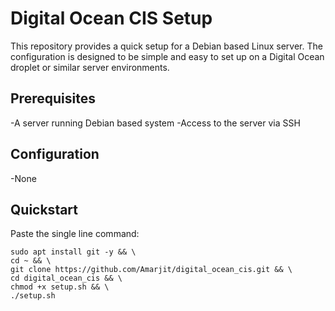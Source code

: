 # Digital Ocean CIS Setup

This repository provides a quick setup for a Debian based Linux server. The configuration is designed to be simple and easy to set up on a Digital Ocean droplet or similar server environments.

## Prerequisites

-A server running Debian based system
-Access to the server via SSH

## Configuration

-None

## Quickstart

Paste the single line command:

    sudo apt install git -y && \
    cd ~ && \
    git clone https://github.com/Amarjit/digital_ocean_cis.git && \
    cd digital_ocean_cis && \
    chmod +x setup.sh && \
    ./setup.sh
